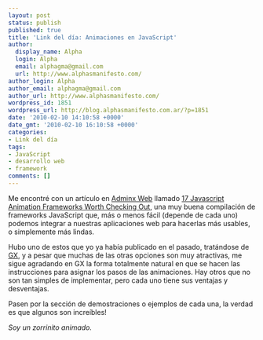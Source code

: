 ```yaml
---
layout: post
status: publish
published: true
title: 'Link del día: Animaciones en JavaScript'
author:
  display_name: Alpha
  login: Alpha
  email: alphagma@gmail.com
  url: http://www.alphasmanifesto.com/
author_login: Alpha
author_email: alphagma@gmail.com
author_url: http://www.alphasmanifesto.com/
wordpress_id: 1851
wordpress_url: http://blog.alphasmanifesto.com.ar/?p=1851
date: '2010-02-10 14:10:58 +0000'
date_gmt: '2010-02-10 16:10:58 +0000'
categories:
- Link del día
tags:
- JavaScript
- desarrollo web
- framework
comments: []
---
```


Me encontré con un artículo en [Adminx Web](http://www.admixweb.com/) llamado [17 Javascript Animation Frameworks Worth Checking Out](http://www.admixweb.com/2010/01/07/17-javascript-animation-frameworks-worth-to-seing/), una muy buena compilación de frameworks JavaScript que, más o menos fácil (depende de cada uno) podemos integrar a nuestras aplicaciones web para hacerlas más usables, o simplemente más lindas.

Hubo uno de estos que yo ya había publicado en el pasado, tratándose de [GX](https://blog.alphasmanifesto.com.ar/2009/05/27/link-del-dia-gx/), y a pesar que muchas de las otras opciones son muy atractivas, me sigue agradando en GX la forma totalmente natural en que se hacen las instrucciones para asignar los pasos de las animaciones. Hay otros que no son tan simples de implementar, pero cada uno tiene sus ventajas y desventajas.

Pasen por la sección de demostraciones o ejemplos de cada una, la verdad es que algunos son increíbles!

_Soy un zorrinito animado._
